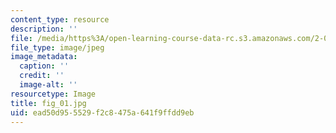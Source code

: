 ```yaml
---
content_type: resource
description: ''
file: /media/https%3A/open-learning-course-data-rc.s3.amazonaws.com/2-007-design-and-manufacturing-i-spring-2009/ead50d955529f2c8475a641f9ffdd9eb_fig_01.jpg
file_type: image/jpeg
image_metadata:
  caption: ''
  credit: ''
  image-alt: ''
resourcetype: Image
title: fig_01.jpg
uid: ead50d95-5529-f2c8-475a-641f9ffdd9eb
---
```

